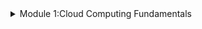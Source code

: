 <details>
<summary>Module 1:Cloud Computing Fundamentals</summary>
 # Understanding Cloud Concepts
   * Cloud computing refers to the use of hosted services, such as data storage, servers, 
     databases, networking, and software over the internet. 
   * The data is stored on physical servers, which are maintained by a cloud service 
     provider. Computer system resources, especially data storage and computing power, are available on-demand, without direct management by the user in cloud computing.
* ![image](https://github.com/ZiyandaPetela/Cloud-Computing/assets/123364433/4193ce7e-2152-4b7d-a58c-dd026c68dc70)
* Instead of storing files on a storage device or hard drive, a user can save them on cloud, making it possible to access the files from anywhere, as long as they have access to the web. 
* The services hosted on cloud can be broadly divided into infrastructure-as-a-service (IaaS), platform-as-a-service (PaaS), and software-as-a-service (SaaS). 
* Based on the deployment model, cloud can also be classified as public, private, and hybrid cloud.
* 



















    
    </details>
